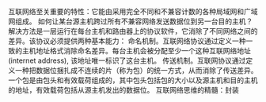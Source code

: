 互联网络至关重要的特性：它能由采用完全不同和不兼容计数的各种局域网和广域网组成。
如何让某台源主机跨过所有不兼容网络发送数据位到另一台目的主机？解决方法是一层运行在每台主机和路由器上的协议软件，它消除了不同网络之间的差异。该协议必须提供两种基本能力：
命名机制。互联网络协议通过定义一种一致的主机地址格式消除命名差异。每台主机会被分配至少一个这种互联网络地址(internet address), 该地址唯一标识了这台主机。
传送机制。互联网协议通过定义一种把数据位捆扎成不连续的片（称为包）的统一方式，从而消除了传送差异。一个包是由包头和有效载荷组成的，其中包头包括包的大小以及源主机和目的主机的地址，有效载荷包括从源主机发出的数据位。
互联网络思维的精髓：封装
